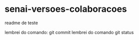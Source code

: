 # senai-versoes-colaboracoes
readme de teste

lembrei do comando: git commit
lembrei do comando git status 
